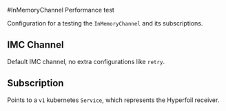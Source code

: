 #InMemoryChannel Performance test

Configuration for a testing the `InMemoryChannel` and its subscriptions.

## IMC Channel

Default IMC channel, no extra configurations like `retry`.

## Subscription

Points to a `v1` kubernetes `Service`, which represents the Hyperfoil receiver.